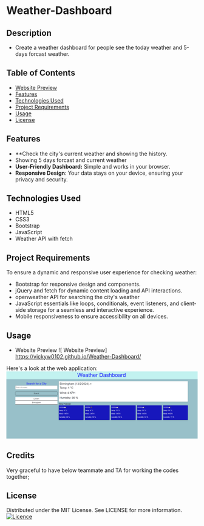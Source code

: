 # Weather-Dashboard

## Description
- Create a weather dashboard for people see the today weather and 5-days forcast weather.


## Table of Contents
- [Website Preview](#website-preview)
- [Features](#features)
- [Technologies Used](#echnologies-used)
- [Project Requirements](#project-requirements)
- [Usage](#usage)
- [License](#license)


## Features
- **Check the city's current weather and showing the history.
- Showing 5 days forcast and current weather
- **User-Friendly Dashboard:** Simple and works in your browser.
- **Responsive Design**: Your data stays on your device, ensuring your privacy and security.


## Technologies Used
- HTML5
- CSS3
- Bootstrap
- JavaScript
- Weather API with fetch 


## Project Requirements
To ensure a dynamic and responsive user experience for checking weather:
- Bootstrap for responsive design and components.
- jQuery and fetch for dynamic content loading and API interactions.
- openweather API for searching the city's weather 
- JavaScript essentials like loops, conditionals, event listeners, and client-side storage for a seamless and interactive experience.
- Mobile responsiveness to ensure accessibility on all devices.


## Usage
- Website Preview
![ Website Preview]
https://vickyw0102.github.io/Weather-Dashboard/ 

Here's a look at the web application:
![alt text](image.png)


## Credits

Very graceful to have below teammate and TA for working the codes together;


## License
Distributed under the MIT License. See LICENSE for more information.
[![Licence](https://img.shields.io/github/license/Ileriayo/markdown-badges?style=for-the-badge)](./LICENSE)
